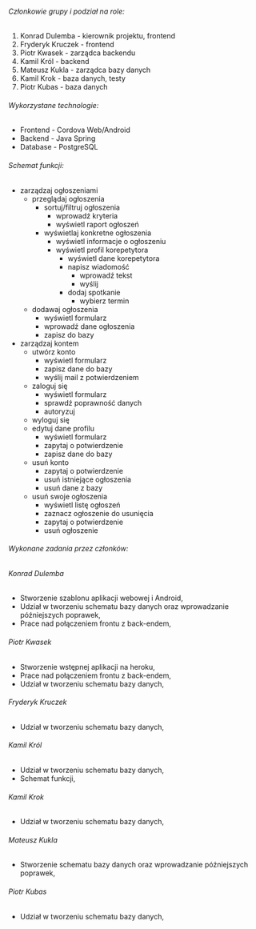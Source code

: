 ###### Członkowie grupy i podział na role:
1. Konrad Dulemba - kierownik projektu, frontend
2. Fryderyk Kruczek - frontend
3. Piotr Kwasek - zarządca backendu
4. Kamil Król - backend
5. Mateusz Kukla - zarządca bazy danych
6. Kamil Krok - baza danych, testy
7. Piotr Kubas - baza danych

###### Wykorzystane technologie:
* Frontend - Cordova Web/Android
* Backend - Java Spring
* Database - PostgreSQL

###### Schemat funkcji:
- zarządzaj ogłoszeniami
    - przeglądaj ogłoszenia
        - sortuj/filtruj ogłoszenia
            - wprowadź kryteria
            - wyświetl raport ogłoszeń
        - wyświetlaj konkretne ogłoszenia
            - wyświetl informacje o ogłoszeniu
            - wyświetl profil korepetytora
                - wyświetl dane korepetytora
                - napisz wiadomość
                    - wprowadź tekst
                    - wyślij 
                - dodaj spotkanie
                    - wybierz termin
    - dodawaj ogłoszenia
        - wyświetl formularz
        - wprowadź dane ogłoszenia
        - zapisz do bazy
- zarządzaj kontem
    - utwórz konto
		- wyświetl formularz
		- zapisz dane do bazy
		- wyślij mail z potwierdzeniem
    - zaloguj się
		- wyświetl formularz
		- sprawdź poprawność danych
		- autoryzuj
    - wyloguj się
    - edytuj dane profilu
		- wyświetl formularz
		- zapytaj o potwierdzenie
		- zapisz dane do bazy
    - usuń konto
		- zapytaj o potwierdzenie
		- usuń istniejące ogłoszenia
		- usuń dane z bazy
	- usuń swoje ogłoszenia
		- wyświetl listę ogłoszeń
		- zaznacz ogłoszenie do usunięcia
		- zapytaj o potwierdzenie
		- usuń ogłoszenie

		
###### Wykonane zadania przez członków:
###### Konrad Dulemba
* Stworzenie szablonu aplikacji webowej i Android,
* Udział w tworzeniu schematu bazy danych oraz wprowadzanie późniejszych poprawek,
* Prace nad połączeniem frontu z back-endem,

###### Piotr Kwasek
* Stworzenie wstępnej aplikacji na heroku,
* Prace nad połączeniem frontu z back-endem,
* Udział w tworzeniu schematu bazy danych,

###### Fryderyk Kruczek
* Udział w tworzeniu schematu bazy danych,

###### Kamil Król
* Udział w tworzeniu schematu bazy danych,
* Schemat funkcji,

###### Kamil Krok
* Udział w tworzeniu schematu bazy danych,

###### Mateusz Kukla
* Stworzenie schematu bazy danych oraz wprowadzanie późniejszych poprawek,

###### Piotr Kubas
* Udział w tworzeniu schematu bazy danych,
